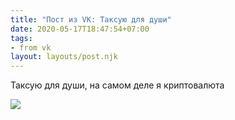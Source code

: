 ```yaml
---
title: "Пост из VK: Таксую для души"
date: 2020-05-17T18:47:54+07:00
tags:
- from vk
layout: layouts/post.njk
---
```

Таксую для души, на самом деле я криптовалюта

![](https://sun1-84.userapi.com/M8SKopVn1Z1RNpTWzz0z2kSjR9w3qV8nBaKA-g/0UBJ3gyPJMA.jpg)